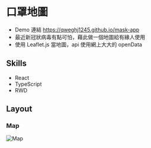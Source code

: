 # 口罩地圖
- Demo 連結 <https://qweghj1245.github.io/mask-app> 
- 最近新冠狀病毒有點可怕，藉此做一個地圖給有緣人使用
- 使用 Leaflet.js 當地圖，api 使用網上大大的 openData

## Skills
- React
- TypeScript
- RWD

## Layout
### Map
![Map](https://i.imgur.com/xzsEFQq.png)
